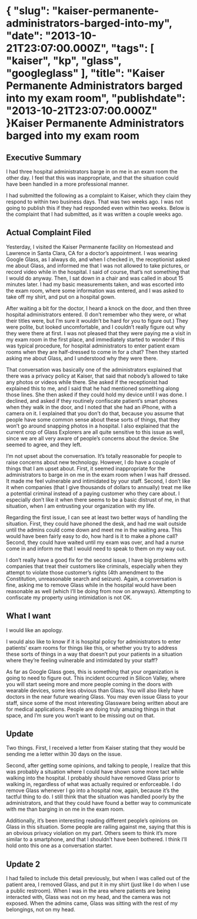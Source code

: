 {
    "slug": "kaiser-permanente-administrators-barged-into-my",
    "date": "2013-10-21T23:07:00.000Z",
    "tags": [
        "kaiser",
        "kp",
        "glass",
        "googleglass"
    ],
    "title": "Kaiser Permanente Administrators barged into my exam room",
    "publishdate": "2013-10-21T23:07:00.000Z"
}Kaiser Permanente Administrators barged into my exam room
=========================================================




<h2>Executive Summary</h2>

<p>I had three hospital administrators barge in on me in an exam room the other day. I feel that this was inappropriate, and that the situation could have been handled in a more professional manner.</p>

<p>I had submitted the following as a complaint to Kaiser, which they claim they respond to within two business days. That was two weeks ago. I was not going to publish this if they had responded even within two weeks. Below is the complaint that I had submitted, as it was written a couple weeks ago.</p>

<h2>Actual Complaint Filed</h2>

<p>Yesterday, I visited the Kaiser Permanente facility on Homestead and Lawrence in Santa Clara, CA for a doctor&rsquo;s appointment. I was wearing Google Glass, as I always do, and when I checked in, the receptionist asked me about Glass, and informed me that I was not allowed to take pictures, or record video while in the hospital. I said of course, that&rsquo;s not something that I would do anyway. Then, I sat down in a chair and was called in about 15 minutes later. I had my basic measurements taken, and was escorted into the exam room, where some information was entered, and I was asked to take off my shirt, and put on a hospital gown.</p>

<p>After waiting a bit for the doctor, I heard a knock on the door, and then three hospital administrators entered. (I don&rsquo;t remember who they were, or what their titles were, but I&rsquo;m sure it wouldn&rsquo;t be hard for you to figure out.) They were polite, but looked uncomfortable, and I couldn&rsquo;t really figure out why they were there at first. I was not pleased that they were paying me a visit in my exam room in the first place, and immediately started to wonder if this was typical procedure, for hospital administrators to enter patient exam rooms when they are half-dressed to come in for a chat? Then they started asking me about Glass, and I understood why they were there.</p>

<p>That conversation was basically one of the administrators explained that there was a privacy policy at Kaiser, that said that nobody&rsquo;s allowed to take any photos or videos while there. She asked if the receptionist had explained this to me, and I said that he had mentioned something along those lines. She then asked if they could hold my device until I was done. I declined, and asked if they routinely confiscate patient&rsquo;s smart phones when they walk in the door, and I noted that she had an iPhone, with a camera on it. I explained that you don&rsquo;t do that, because you assume that people have some common sense about these sorts of things, that they won&rsquo;t go around snapping photos in a hospital. I also explained that the current crop of Glass Explorers are all quite sensitive to this issue as well, since we are all very aware of people&rsquo;s concerns about the device. She seemed to agree, and they left.</p>

<p>I&rsquo;m not upset about the conversation. It&rsquo;s totally reasonable for people to raise concerns about new technology. However, I do have a couple of things that I am upset about. First, it seemed inappropriate for the administrators to barge in on me in the exam room when I was half dressed. It made me feel vulnerable and intimidated by your staff. Second, I don&rsquo;t like it when companies (that I give thousands of dollars to annually) treat me like a potential criminal instead of a paying customer who they care about. I especially don&rsquo;t like it when there seems to be a basic distrust of me, in that situation, when I am entrusting your organization with my life.</p>

<p>Regarding the first issue, I can see at least two better ways of handling the situation. First, they could have phoned the desk, and had me wait outside until the admins could come down and meet me in the waiting area. This would have been fairly easy to do, how hard is it to make a phone call? Second, they could have waited until my exam was over, and had a nurse come in and inform me that I would need to speak to them on my way out.</p>

<p>I don&rsquo;t really have a good fix for the second issue, I have big problems with companies that treat their customers like criminals, especially when they attempt to violate those customer&rsquo;s rights (4th amendment to the Constitution, unreasonable search and seizure). Again, a conversation is fine, asking me to remove Glass while in the hospital would have been reasonable as well (which I&rsquo;ll be doing from now on anyways). Attempting to confiscate my property using intimidation is not OK.</p>

<h2>What I want</h2>

<p>I would like an apology.</p>

<p>I would also like to know if it is hospital policy for administrators to enter patients&rsquo; exam rooms for things like this, or whether you try to address these sorts of things in a way that doesn&rsquo;t put your patients in a situation where they&rsquo;re feeling vulnerable and intimidated by your staff?</p>

<p>As far as Google Glass goes, this is something that your organization is going to need to figure out. This incident occurred in Silicon Valley, where you will start seeing more and more people coming in the doors with wearable devices, some less obvious than Glass. You will also likely have doctors in the near future wearing Glass. You may even issue Glass to your staff, since some of the most interesting Glassware being written about are for medical applications. People are doing truly amazing things in that space, and I&rsquo;m sure you won&rsquo;t want to be missing out on that.</p>

<h2>Update</h2>

<p>Two things. First, I received a letter from Kaiser stating that they would be sending me a letter within 30 days on the issue.</p>

<p>Second, after getting some opinions, and talking to people, I realize that this was probably a situation where I could have shown some more tact while walking into the hospital. I probably should have removed Glass prior to walking in, regardless of what was actually required or enforceable. I do remove Glass whenever I go into a hospital now, again, because it&rsquo;s the tactful thing to do. I still think that the situation was handled poorly by the administrators, and that they could have found a better way to communicate with me than barging in on me in the exam room.</p>

<p>Additionally, it&rsquo;s been interesting reading different people&rsquo;s opinions on Glass in this situation. Some people are railing against me, saying that this is an obvious privacy violation on my part. Others seem to think it&rsquo;s more similar to a smartphone, and that I shouldn&rsquo;t have been bothered. I think I&rsquo;ll hold onto this one as a conversation starter.</p>

<h2>Update 2</h2>

<p>I had failed to include this detail previously, but when I was called out of the patient area, I removed Glass, and put it in my shirt (just like I do when I use a public restroom). When I was in the area where patients are being interacted with, Glass was not on my head, and the camera was not exposed. When the admins came, Glass was sitting with the rest of my belongings, not on my head.</p>
